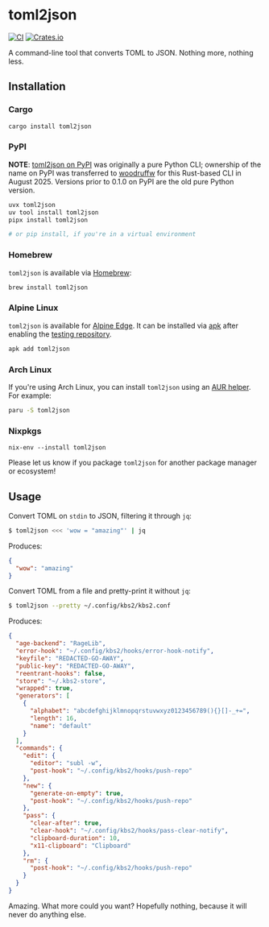 toml2json
=========

[![CI](https://github.com/woodruffw/toml2json/actions/workflows/ci.yml/badge.svg)](https://github.com/woodruffw/toml2json/actions/workflows/ci.yml)
[![Crates.io](https://img.shields.io/crates/v/toml2json)](https://crates.io/crates/toml2json)

A command-line tool that converts TOML to JSON. Nothing more, nothing less.

## Installation

### Cargo

```bash
cargo install toml2json
```

### PyPI

**NOTE**: [toml2json on PyPI](https://pypi.org/project/toml2json/)
was originally a pure Python CLI; ownership of the name on PyPI
was transferred to [woodruffw](https://pypi.org/user/woodruffw/)
for this Rust-based CLI in August 2025. Versions prior to 0.1.0 on PyPI
are the old pure Python version.

```bash
uvx toml2json
uv tool install toml2json
pipx install toml2json

# or pip install, if you're in a virtual environment
```

### Homebrew

`toml2json` is available via [Homebrew](https://brew.sh):

```bash
brew install toml2json
```

### Alpine Linux

`toml2json` is available for [Alpine Edge](https://pkgs.alpinelinux.org/packages?name=toml2json&branch=edge). It can be installed via [apk](https://wiki.alpinelinux.org/wiki/Alpine_Package_Keeper) after enabling the [testing repository](https://wiki.alpinelinux.org/wiki/Repositories).

```bash
apk add toml2json
```

### Arch Linux

If you're using Arch Linux, you can install `toml2json` using an [AUR helper](https://wiki.archlinux.org/title/AUR_helpers). For example:

```bash
paru -S toml2json
```

### Nixpkgs

```
nix-env --install toml2json
```

Please let us know if you package `toml2json` for another package manager or ecosystem!

## Usage

Convert TOML on `stdin` to JSON, filtering it through `jq`:

```bash
$ toml2json <<< 'wow = "amazing"' | jq
```

Produces:

```json
{
  "wow": "amazing"
}
```

Convert TOML from a file and pretty-print it without `jq`:

```bash
$ toml2json --pretty ~/.config/kbs2/kbs2.conf
```

Produces:

```json
{
  "age-backend": "RageLib",
  "error-hook": "~/.config/kbs2/hooks/error-hook-notify",
  "keyfile": "REDACTED-GO-AWAY",
  "public-key": "REDACTED-GO-AWAY",
  "reentrant-hooks": false,
  "store": "~/.kbs2-store",
  "wrapped": true,
  "generators": [
    {
      "alphabet": "abcdefghijklmnopqrstuvwxyz0123456789(){}[]-_+=",
      "length": 16,
      "name": "default"
    }
  ],
  "commands": {
    "edit": {
      "editor": "subl -w",
      "post-hook": "~/.config/kbs2/hooks/push-repo"
    },
    "new": {
      "generate-on-empty": true,
      "post-hook": "~/.config/kbs2/hooks/push-repo"
    },
    "pass": {
      "clear-after": true,
      "clear-hook": "~/.config/kbs2/hooks/pass-clear-notify",
      "clipboard-duration": 10,
      "x11-clipboard": "Clipboard"
    },
    "rm": {
      "post-hook": "~/.config/kbs2/hooks/push-repo"
    }
  }
}
```

Amazing. What more could you want? Hopefully nothing, because it will never do anything else.
